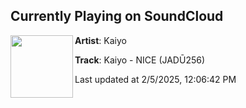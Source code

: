 ## Currently Playing on SoundCloud

[<img align="left" width="100" src="https://i1.sndcdn.com/artworks-2PhCB1uzkvSim7AE-DDJIxw-t500x500.jpg">](https://soundcloud.com/jadudala/kaiyo-nice-jadu256)

**Artist**: Kaiyo 

**Track**: Kaiyo - NICE (JADŪ256)

Last updated at 2/5/2025, 12:06:42 PM
